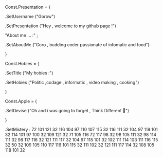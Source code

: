 Const.Presentation = {

.SetUsername ("Gorow")

.SetPresentation ("Hey , welcome to my github page !")

"About me ... :" ;

.SetAboutMe ("Goro , budding coder passionate of infomatic and food")

}

Const.Hobies = {

.SetTitle ("My hobies :")

.SetHobies ("Politic ,codage , informatic , video making , cooking")

}

Const.Apple = {

.SetDevise ("Oh and i was going to forget , Think Different 🍏")

}


.SetMistery : 72 101 121 32 116 104 97 110 107 115 32 116 111 32 104 97 118 101 32 114 101 97 100 32 109 121 32 71 105 116 72 117 98 32 98 105 111 32 98 114 111 32 98 117 116 32 121 111 117 32 104 97 118 101 32 102 111 114 103 111 116 115 32 50 32 109 105 110 117 116 101 115 32 111 102 32 121 111 117 114 32 108 105 118 101 32

